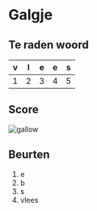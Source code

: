 # Galgje

## Te raden woord

|v|l|e|e|s|
|-|-|-|-|-|
|1|2|3|4|5|

## Score
![gallow](./images/2.png)

## Beurten
1. e
2. b
3. s
4. vlees